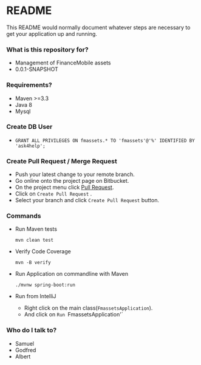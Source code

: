 # README #

This README would normally document whatever steps are necessary to get your application up and running.

### What is this repository for? ###

* Management of FinanceMobile assets
* 0.0.1-SNAPSHOT


### Requirements? ###

* Maven >=3.3
* Java 8
* Mysql


### Create DB User ###

* `GRANT ALL PRIVILEGES ON fmassets.* TO 'fmassets'@'%' IDENTIFIED BY 'ask4help';`

### Create Pull Request / Merge Request
* Push your latest change to your remote branch.
* Go online onto the project page on Bitbucket. 
* On the project menu click [Pull Request](https://bitbucket.org/investmobile/fm-assets/pull-requests/).
* Click on `Create Pull Request` .
* Select your branch and click `Create Pull Request` button.

### Commands ###
* Run Maven tests

	`mvn clean test`
	

* Verify Code Coverage

	`mvn -B verify`
	
* Run Application on commandline with Maven

	`./mvnw spring-boot:run`
	
	
* Run from IntelliJ

	- Right click on the main class(`FmassetsApplication`).
	- And click on `Run `FmassetsApplication'`
	


### Who do I talk to? ###

* Samuel 
* Godfred
* Albert
